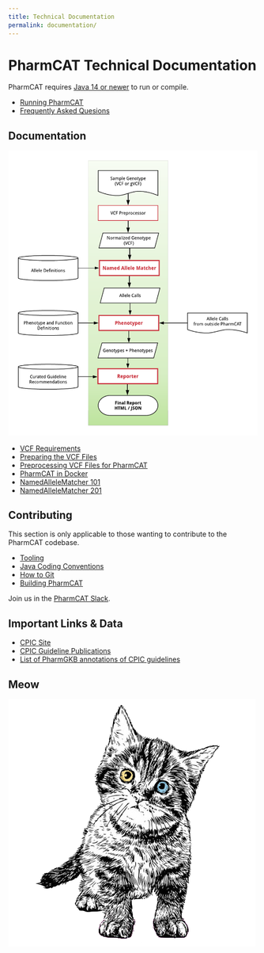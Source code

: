 ```yaml
---
title: Technical Documentation
permalink: documentation/
---
```


# PharmCAT Technical Documentation

PharmCAT requires [Java 14 or newer](https://adoptium.net/index.html?variant=openjdk17&jvmVariant=hotspot) to run or compile.

* [Running PharmCAT](Running-PharmCAT)
* [Frequently Asked Quesions](FAQs)

## Documentation

![process diagram](images/flowchart.png)

* [VCF Requirements](VCF-Requirements)
* [Preparing the VCF Files](Preparing-VCF-Files)
* [Preprocessing VCF Files for PharmCAT](Preprocessing-VCF-Files-for-PharmCAT)
* [PharmCAT in Docker](PharmCAT-in-Docker)
* [NamedAlleleMatcher 101](NamedAlleleMatcher-101)
* [NamedAlleleMatcher 201](NamedAlleleMatcher-201)


## Contributing

This section is only applicable to those wanting to contribute to the PharmCAT codebase.

* [Tooling](Tooling)
* [Java Coding Conventions](Java-Coding-Conventions)
* [How to Git](How-To-Git)
* [Building PharmCAT](Building-PharmCAT)

Join us in the [PharmCAT Slack](https://pharmcat.slack.com/).


## Important Links & Data

* [CPIC Site](https://cpicpgx.org)
* [CPIC Guideline Publications](https://cpicpgx.org/publications/)
* [List of PharmGKB annotations of CPIC guidelines](https://www.pharmgkb.org/view/dosing-guidelines.do?source=CPIC)


## Meow

![haplocat](images/haplocat.png)
